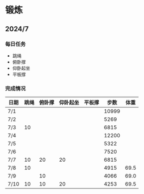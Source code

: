 # 锻炼
## 2024/7

### 每日任务
- 跳绳
- 俯卧撑
- 仰卧起坐
- 平板撑

### 完成情况
| 日期 | 跳绳 | 俯卧撑 | 仰卧起坐 | 平板撑 |   步数  |  体重  |
| --- | ---- | ------ | ------- | ------ | ------ | ------ |
| 7/1 |      |        |         |        |  10999  |       |
| 7/2 |      |        |         |        |   5269  |       |
| 7/3 |  10  |        |         |        |   6815  |       |
| 7/4 |      |        |         |        |  12200  |       |
| 7/5 |      |        |         |        |   5322  |       |
| 7/6 |      |        |         |        |   7520  |       |
| 7/7 |  10  |   20   |   20    |        |   6815  |       |
| 7/8 |  10  |        |         |        |   4915  |  69.5 |
| 7/9 |      |   10   |         |        |   4066  |  69.0 |
| 7/10|  10  |   10   |   20    |        |   4253  |  69.5 |